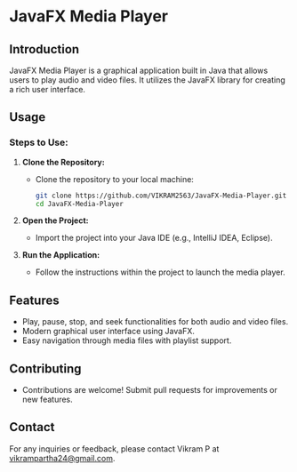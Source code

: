 # JavaFX Media Player

## Introduction

JavaFX Media Player is a graphical application built in Java that allows users to play audio and video files. It utilizes the JavaFX library for creating a rich user interface.

## Usage

### Steps to Use:

1. **Clone the Repository:**
   - Clone the repository to your local machine:
     ```bash
     git clone https://github.com/VIKRAM2563/JavaFX-Media-Player.git
     cd JavaFX-Media-Player
     ```

2. **Open the Project:**
   - Import the project into your Java IDE (e.g., IntelliJ IDEA, Eclipse).

3. **Run the Application:**
   - Follow the instructions within the project to launch the media player.

## Features

- Play, pause, stop, and seek functionalities for both audio and video files.
- Modern graphical user interface using JavaFX.
- Easy navigation through media files with playlist support.

## Contributing

- Contributions are welcome! Submit pull requests for improvements or new features.

## Contact

For any inquiries or feedback, please contact Vikram P at [vikrampartha24@gmail.com](mailto:vikrampartha24@gmail.com).
